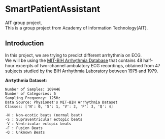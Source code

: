 # SmartPatientAssistant

AIT group project,  
This is a group project from Academy of Information Technology(AIT).

## Introduction

In this project, we are trying to predict different arrhythmia on ECG.  
We will be using the [MIT-BIH Arrhythmia Database](https://physionet.org/content/mitdb/1.0.0/) that contains 48 half-hour excerpts of two-channel ambulatory ECG recordings, obtained from 47 subjects studied by the BIH Arrhythmia Laboratory between 1975 and 1979.

**Arrtythmia Dataset:** 

    Number of Samples: 109446  
    Number of Categories: 5  
    Sampling Frequency: 125Hz  
    Data Source: Physionet's MIT-BIH Arrhythmia Dataset  
    Classes: ['N': 0, 'S': 1, 'V': 2, 'F': 3, 'Q': 4]  
    
    -N : Non-ecotic beats (normal beat)  
    -S : Supraventricular ectopic beats  
    -V : Ventricular ectopic beats  
    -F : Fusion Beats  
    -Q : Unknown Beats  
   

